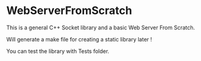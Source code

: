 # WebServerFromScratch

This is a general C++ Socket library and a basic Web Server From Scratch.

Will generate a make file for creating a static library later !

You can test the library with Tests folder.

